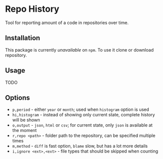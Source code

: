 # Repo History

Tool for reporting amount of a code in repositories over time.

## Installation

This package is currently _unavailable_ on `npm`. To use it clone or download repository.

## Usage

TODO

## Options
- `p,period` - either `year` or `month`; used when `histogram` option is used
- `hi,histogram` - instead of showing only current state, complete history will be shown
- `o,output` - `json`, `html` or `csv`; for current state, only `json` is available at the moment
- `r,repo <path>` - folder path to the repository, can be specified multiple times
- `m,method` - `diff` is fast option, `blame` slow, but has a lot more details
- `i,ignore <ext>,<ext>` - file types that should be skipped when counting
<!-- - `c,config=<path>` - path to a json file that can have any of the options above; options from command line will overwrite options from file -->
